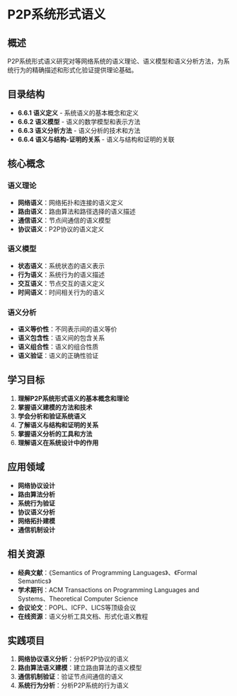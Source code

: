# P2P系统形式语义

## 概述

P2P系统形式语义研究对等网络系统的语义理论、语义模型和语义分析方法，为系统行为的精确描述和形式化验证提供理论基础。

## 目录结构

- **6.6.1 语义定义** - 系统语义的基本概念和定义
- **6.6.2 语义模型** - 语义的数学模型和表示方法
- **6.6.3 语义分析方法** - 语义分析的技术和方法
- **6.6.4 语义与结构-证明的关系** - 语义与结构和证明的关联

## 核心概念

### 语义理论

- **网络语义**：网络拓扑和连接的语义定义
- **路由语义**：路由算法和路径选择的语义描述
- **通信语义**：节点间通信的语义模型
- **协议语义**：P2P协议的语义定义

### 语义模型

- **状态语义**：系统状态的语义表示
- **行为语义**：系统行为的语义描述
- **交互语义**：节点交互的语义定义
- **时间语义**：时间相关行为的语义

### 语义分析

- **语义等价性**：不同表示间的语义等价
- **语义包含性**：语义间的包含关系
- **语义组合性**：语义的组合性质
- **语义验证**：语义的正确性验证

## 学习目标

1. **理解P2P系统形式语义的基本概念和理论**
2. **掌握语义建模的方法和技术**
3. **学会分析和验证系统语义**
4. **了解语义与结构和证明的关系**
5. **掌握语义分析的工具和方法**
6. **理解语义在系统设计中的作用**

## 应用领域

- **网络协议设计**
- **路由算法分析**
- **系统行为验证**
- **协议语义分析**
- **网络拓扑建模**
- **通信机制设计**

## 相关资源

- **经典文献**：《Semantics of Programming Languages》、《Formal Semantics》
- **学术期刊**：ACM Transactions on Programming Languages and Systems、Theoretical Computer Science
- **会议论文**：POPL、ICFP、LICS等顶级会议
- **在线资源**：语义分析工具文档、形式化语义教程

## 实践项目

1. **网络协议语义分析**：分析P2P协议的语义
2. **路由算法语义建模**：建立路由算法的语义模型
3. **通信机制验证**：验证节点间通信的语义
4. **系统行为分析**：分析P2P系统的行为语义
